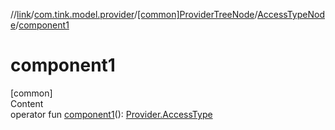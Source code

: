 //[link](../../../index.md)/[com.tink.model.provider](../../index.md)/[[common]ProviderTreeNode](../index.md)/[AccessTypeNode](index.md)/[component1](component1.md)



# component1  
[common]  
Content  
operator fun [component1](component1.md)(): [Provider.AccessType](../../[common]-provider/-access-type/index.md)  




